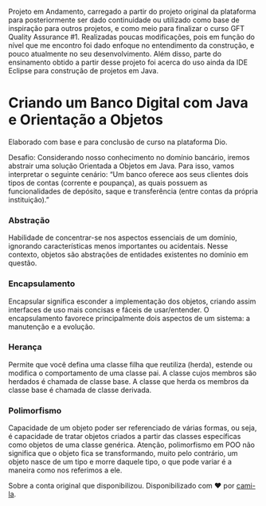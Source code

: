 Projeto em Andamento, carregado a partir do projeto original da plataforma para posteriormente ser dado continuidade ou utilizado como base de inspiração para outros projetos, e como meio para finalizar o curso GFT Quality Assurance #1. Realizadas poucas modificações, pois em função do nível que me encontro foi dado enfoque no entendimento da construção, e pouco atualmente no seu desenvolvimento. Além disso, parte do ensinamento obtido a partir desse projeto foi acerca do uso ainda da IDE Eclipse para construção de projetos em Java. <br>

# Criando um Banco Digital com Java e Orientação a Objetos

Elaborado com base e para conclusão de curso na plataforma Dio.

Desafio: Considerando nosso conhecimento no domínio bancário, iremos abstrair uma solução Orientada a Objetos em Java. Para isso, vamos interpretar o seguinte cenário:
“Um banco oferece aos seus clientes dois tipos de contas (corrente e poupança), as quais possuem as funcionalidades de depósito, saque e transferência (entre contas da própria instituição).”

### Abstração
Habilidade de concentrar-se nos aspectos essenciais de um domínio, ignorando características menos importantes ou acidentais. Nesse contexto, objetos são abstrações de entidades existentes no domínio em questão.

### Encapsulamento
Encapsular significa esconder a implementação dos objetos, criando assim interfaces de uso mais concisas e fáceis de usar/entender. O encapsulamento favorece principalmente dois aspectos de um sistema: a manutenção e a evolução.

### Herança
Permite que você defina uma classe filha que reutiliza (herda), estende ou modifica o comportamento de uma classe pai. A classe cujos membros são herdados é chamada de classe base. A classe que herda os membros da classe base é chamada de classe derivada.

### Polimorfismo
Capacidade de um objeto poder ser referenciado de várias formas, ou seja, é capacidade de tratar objetos criados a partir das classes específicas como objetos de uma classe genérica. Atenção, polimorfismo em POO não significa  que o objeto fica se transformando, muito pelo contrário, um objeto nasce de um tipo e morre daquele tipo, o que pode variar é a maneira como nos referimos a ele.

Sobre a conta original que disponibilizou. 
Disponibilizado com ♥ por [cami-la](https://www.linkedin.com/in/cami-la/ "cami-la").
